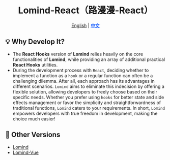 <div align="center">

# Lomind-React（路漫漫-React）

<p align="center">
    <a href="README.md">English</a> | 
    <a href="README.zh-CN.md" style="font-weight:700;color:#165dff;text-decoration:underline;">中文</a>
</p>
</div>

## 💡 Why Develop It?

- The **React Hooks** version of **Lomind** relies heavily on the core functionalities of **Lomind**, while providing an array of additional practical **React Hooks** utilities.
- During the development process with `React`, deciding whether to implement a function as a `hook` or a regular function can often be a challenging dilemma. After all, each approach has its advantages in different scenarios. `Lomind` aims to eliminate this indecision by offering a flexible solution, allowing developers to freely choose based on their specific needs. Whether you prefer using `hooks` for better state and side effects management or favor the simplicity and straightforwardness of traditional functions, `Lomind` caters to your requirements. In short, `Lomind` empowers developers with true freedom in development, making the choice much easier!

## 🔄 Other Versions

- [Lomind](https://github.com/kwooshung/Lomind)
- [Lomind-Vue](https://github.com/kwooshung/Lomind-Vue)
